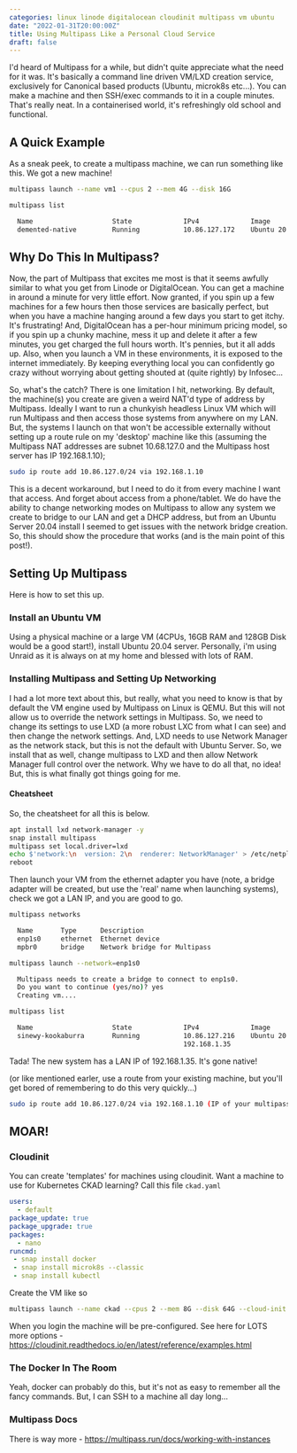 ```yaml
---
categories: linux linode digitalocean cloudinit multipass vm ubuntu
date: "2022-01-31T20:00:00Z"
title: Using Multipass Like a Personal Cloud Service
draft: false
---
```


I'd heard of Multipass for a while, but didn't quite appreciate what the need for it was. It's basically a command line driven VM/LXD creation service, exclusively for Canonical based products (Ubuntu, microk8s etc...). You can make a machine and then SSH/exec commands to it in a couple minutes. That's really neat. In a containerised world, it's refreshingly old school and functional.

## A Quick Example

As a sneak peek, to create a multipass machine, we can run something like this. We got a new machine!

```bash
multipass launch --name vm1 --cpus 2 --mem 4G --disk 16G

multipass list

  Name                    State             IPv4             Image
  demented-native         Running           10.86.127.172    Ubuntu 20.04 LTS
```

## Why Do This In Multipass?

Now, the part of Multipass that excites me most is that it seems awfully similar to what you get from Linode or DigitalOcean. You can get a machine in around a minute for very little effort. Now granted, if you spin up a few machines for a few hours then those services are basically perfect, but when you have a machine hanging around a few days you start to get itchy. It's frustrating! And, DigitalOcean has a per-hour minimum pricing model, so if you spin up a chunky machine, mess it up and delete it after a few minutes, you get charged the full hours worth. It's pennies, but it all adds up. Also, when you launch a VM in these environments, it is exposed to the internet immediately. By keeping everything local you can confidently go crazy without worrying about getting shouted at (quite rightly) by Infosec...

So, what's the catch? There is one limitation I hit, networking. By default, the machine(s) you create are given a weird NAT'd type of address by Multipass. Ideally I want to run a chunkyish headless Linux VM which will run Multipass and then access those systems from anywhere on my LAN. But, the systems I launch on that won't be accessible externally without setting up a route rule on my 'desktop' machine like this (assuming the Multipass NAT addresses are subnet 10.68.127.0 and the Multipass host server has IP 192.168.1.10);

```bash
sudo ip route add 10.86.127.0/24 via 192.168.1.10
```

This is a decent workaround, but I need to do it from every machine I want that access. And forget about access from a phone/tablet. We do have the ability to change networking modes on Multipass to allow any system we create to bridge to our LAN and get a DHCP address, but from an Ubuntu Server 20.04 install I seemed to get issues with the network bridge creation. So, this should show the procedure that works (and is the main point of this post!).

## Setting Up Multipass

Here is how to set this up.

### Install an Ubuntu VM

Using a physical machine or a large VM (4CPUs, 16GB RAM and 128GB Disk would be a good start!), install Ubuntu 20.04 server. Personally, i'm using Unraid as it is always on at my home and blessed with lots of RAM.

### Installing Multipass and Setting Up Networking

I had a lot more text about this, but really, what you need to know is that by default the VM engine used by Multipass on Linux is QEMU. But this will not allow us to override the network settings in Multipass. So, we need to change its settings to use LXD (a more robust LXC from what I can see) and then change the network settings. And, LXD needs to use Network Manager as the network stack, but this is not the default with Ubuntu Server. So, we install that as well, change multipass to LXD and then allow Network Manager full control over the network. Why we have to do all that, no idea! But, this is what finally got things going for me.

#### Cheatsheet

So, the cheatsheet for all this is below.

```bash
apt install lxd network-manager -y
snap install multipass
multipass set local.driver=lxd
echo $'network:\n  version: 2\n  renderer: NetworkManager' > /etc/netplan/00-installer-config.yaml
reboot
```

Then launch your VM from the ethernet adapter you have (note, a bridge adapter will be created, but use the 'real' name when launching systems), check we got a LAN IP, and you are good to go.

```bash
multipass networks

  Name       Type      Description
  enp1s0     ethernet  Ethernet device
  mpbr0      bridge    Network bridge for Multipass

multipass launch --network=enp1s0

  Multipass needs to create a bridge to connect to enp1s0.
  Do you want to continue (yes/no)? yes
  Creating vm....

multipass list

  Name                    State             IPv4             Image
  sinewy-kookaburra       Running           10.86.127.216    Ubuntu 20.04 LTS
                                            192.168.1.35
```

Tada! The new system has a LAN IP of 192.168.1.35. It's gone native!

(or like mentioned earler, use a route from your existing machine, but you'll get bored of remembering to do this very quickly...)

```bash
sudo ip route add 10.86.127.0/24 via 192.168.1.10 (IP of your multipass server)
```

## MOAR!

### Cloudinit

You can create 'templates' for machines using cloudinit. Want a machine to use for Kubernetes CKAD learning? Call this file ```ckad.yaml```

```yaml
users:  
  - default  
package_update: true  
package_upgrade: true  
packages:
  - nano
runcmd:
 - snap install docker
 - snap install microk8s --classic
 - snap install kubectl
```
  
Create the VM like so

```bash
multipass launch --name ckad --cpus 2 --mem 8G --disk 64G --cloud-init ckad.yaml
```
When you login the machine will be pre-configured. See here for LOTS more options - https://cloudinit.readthedocs.io/en/latest/reference/examples.html

### The Docker In The Room

Yeah, docker can probably do this, but it's not as easy to remember all the fancy commands. But, I can SSH to a machine all day long...

### Multipass Docs

There is way more - https://multipass.run/docs/working-with-instances
